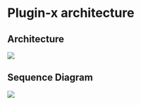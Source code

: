 # Plugin-x architecture
## Architecture
![](res/plugin-x-architecture.jpg)

## Sequence Diagram
![](res/plugin-x-sequence-chart.jpg)
